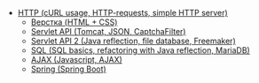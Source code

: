 + <a href="https://github.com/mikeTerentevhttps://github.com/mikeTerentev/Java-projects/tree/master/Web%20programming/itmo/tree/master/3sem/web/hm1">HTTP (cURL usage, HTTP-requests, simple HTTP server)</a>
	+ <a href="https://github.com/mikeTerentev/Java-projects/tree/master/Web%20programming/hw2">Верстка (HTML + CSS)</a>
	+ <a href="https://github.com/mikeTerentev/Java-projects/tree/master/Web%20programming/hw3">Servlet API (Tomcat, JSON, CaptchaFilter)</a>
	+ <a href="https://github.com/mikeTerentev/Java-projects/tree/master/Web%20programming/hw4">Servlet API 2 (Java reflection, file database, Freemaker)</a>
	+ <a href="https://github.com/mikeTerentev/Java-projects/tree/master/Web%20programming/hw5">SQL (SQL basics, refactoring with Java reflection, MariaDB)</a>
	+ <a href="https://github.com/mikeTerentev/Java-projects/tree/master/Web%20programming/hw6">AJAX (Javascript, AJAX)</a>
	+ <a href="https://github.com/mikeTerentev/Java-projects/tree/master/Web%20programming/fw7">Spring (Spring Boot)</a>
